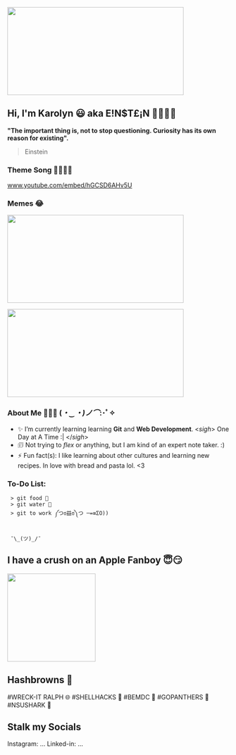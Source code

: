 
<img src="https://user-images.githubusercontent.com/54687648/126887046-70dba670-d85a-4ed5-b449-a91f1fafdcfd.gif" 
     width="400" 
     height="200" />

## Hi, I'm Karolyn 😃 aka E!N$T£¡N 👩🏾‍🔬🧪

**"The important thing is, not to stop questioning. Curiosity has its own reason for existing".**
> Einstein


### Theme Song 👩🏾‍🚀🚀
www.youtube.com/embed/hGCSD6AHv5U

### Memes 😂
<img src="https://user-images.githubusercontent.com/54687648/197384963-c576a61e-cf17-4bfb-8ddd-200fdb9d2814.jpg" 
     width="400" 
     height="200" />
        
<img src="https://user-images.githubusercontent.com/54687648/197385851-e67eafa9-81a4-40ba-8477-7bcf9f9cb853.jpg" 
     width="400" 
     height="200" />
     

### About Me 👩🏾‍🏫 (*・‿・)ノ⌒*:･ﾟ✧

- ✨ I’m currently learning learning **Git** and **Web Development**. <*sigh*> One Day at A Time :| </*sigh*>
- 🗊  Not trying to _flex_ or anything, but I am kind of an expert note taker. :)
- ⚡ Fun fact(s): I like learning about other cultures and learning new recipes. In love with bread and pasta lol. <3


### To-Do List:

```
 > git food 🍟
 > git water 🥤
 > git to work ༼つಠ益ಠ༽つ ─=≡ΣO))
 
```

     ¯\_(ツ)_/¯ 


## I have a crush on an Apple Fanboy 😇😏

<img src="https://user-images.githubusercontent.com/54687648/197334847-cf9bc8d7-6d67-4af6-a6ea-eb5fad6bcb25.jpg" 
     width="200" 
     height="200" />
     
## Hashbrowns 🥔
#WRECK-IT RALPH 🌐 #SHELLHACKS 🐚 #BEMDC 🌟 #GOPANTHERS 🐾 #NSUSHARK 🦈

## Stalk my Socials 
Instagram: ...
Linked-in: ...


